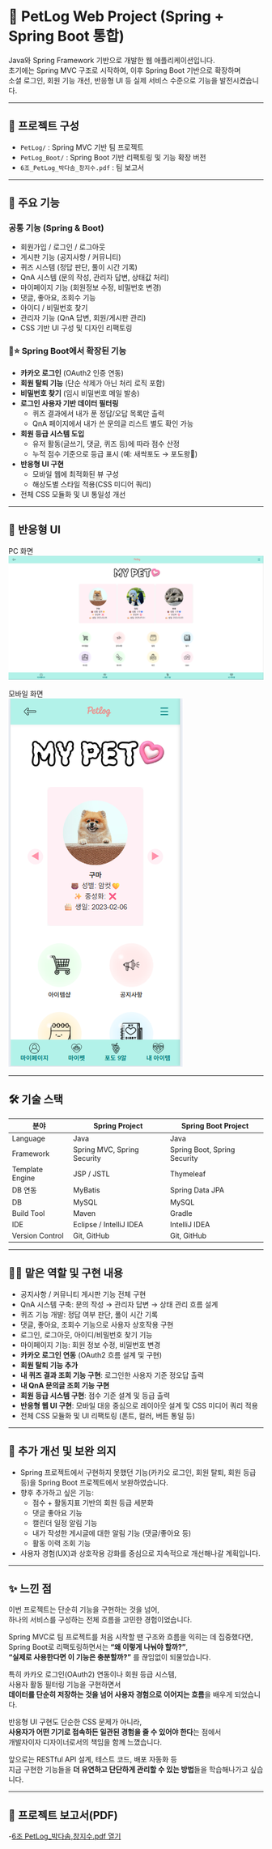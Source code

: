 # 🐶 PetLog Web Project (Spring + Spring Boot 통합)

Java와 Spring Framework 기반으로 개발한 웹 애플리케이션입니다.  
초기에는 Spring MVC 구조로 시작하여, 이후 Spring Boot 기반으로 확장하며  
소셜 로그인, 회원 기능 개선, 반응형 UI 등 실제 서비스 수준으로 기능을 발전시켰습니다.


---


## 📁 프로젝트 구성

- `PetLog/` : Spring MVC 기반 팀 프로젝트
- `PetLog_Boot/` : Spring Boot 기반 리팩토링 및 기능 확장 버전
- `6조_PetLog_박다솜_창지수.pdf` : 팀 보고서


---


## 📌 주요 기능

### 공통 기능 (Spring & Boot)
- 회원가입 / 로그인 / 로그아웃
- 게시판 기능 (공지사항 / 커뮤니티)
- 퀴즈 시스템 (정답 판단, 풀이 시간 기록)
- QnA 시스템 (문의 작성, 관리자 답변, 상태값 처리)
- 마이페이지 기능 (회원정보 수정, 비밀번호 변경)
- 댓글, 좋아요, 조회수 기능
- 아이디 / 비밀번호 찾기
- 관리자 기능 (QnA 답변, 회원/게시판 관리)
- CSS 기반 UI 구성 및 디자인 리팩토링


### 💫⭐ Spring Boot에서 확장된 기능
- **카카오 로그인** (OAuth2 인증 연동)
- **회원 탈퇴 기능** (단순 삭제가 아닌 처리 로직 포함)
- **비밀번호 찾기** (임시 비밀번호 메일 발송)
- **로그인 사용자 기반 데이터 필터링**
  - 퀴즈 결과에서 내가 푼 정답/오답 목록만 출력
  - QnA 페이지에서 내가 쓴 문의글 리스트 별도 확인 가능
- **회원 등급 시스템 도입**
  - 유저 활동(글쓰기, 댓글, 퀴즈 등)에 따라 점수 산정
  - 누적 점수 기준으로 등급 표시 (예: 새싹포도 → 포도왕👑)
- **반응형 UI 구현**
  - 모바일 웹에 최적화된 뷰 구성
  - 해상도별 스타일 적용(CSS 미디어 쿼리)
- 전체 CSS 모듈화 및 UI 통일성 개선


---


## 📱 반응형 UI
PC 화면  
![PC 화면](./assets/pc.png)

모바일 화면  
![모바일 화면](./assets/mobile.png)


---


## 🛠 기술 스택

| 분야              | Spring Project                     | Spring Boot Project              |
|-------------------|------------------------------------|----------------------------------|
| Language          | Java                               | Java                             |
| Framework         | Spring MVC, Spring Security        | Spring Boot, Spring Security     |
| Template Engine   | JSP / JSTL                         | Thymeleaf                        |
| DB 연동           | MyBatis                            | Spring Data JPA                  |
| DB                | MySQL                              | MySQL                            |
| Build Tool        | Maven                              | Gradle                           |
| IDE               | Eclipse / IntelliJ IDEA            | IntelliJ IDEA                    |
| Version Control   | Git, GitHub                        | Git, GitHub                      |


---


## 🙋‍♀️ 맡은 역할 및 구현 내용

- 공지사항 / 커뮤니티 게시판 기능 전체 구현
- QnA 시스템 구축: 문의 작성 → 관리자 답변 → 상태 관리 흐름 설계
- 퀴즈 기능 개발: 정답 여부 판단, 풀이 시간 기록
- 댓글, 좋아요, 조회수 기능으로 사용자 상호작용 구현
- 로그인, 로그아웃, 아이디/비밀번호 찾기 기능
- 마이페이지 기능: 회원 정보 수정, 비밀번호 변경
- **카카오 로그인 연동** (OAuth2 흐름 설계 및 구현)
- **회원 탈퇴 기능 추가**
- **내 퀴즈 결과 조회 기능 구현**: 로그인한 사용자 기준 정오답 출력
- **내 QnA 문의글 조회 기능 구현**
- **회원 등급 시스템 구현**: 점수 기준 설계 및 등급 출력
- **반응형 웹 UI 구현**: 모바일 대응 중심으로 레이아웃 설계 및 CSS 미디어 쿼리 적용
- 전체 CSS 모듈화 및 UI 리팩토링 (폰트, 컬러, 버튼 통일 등)


---


## 🎯 추가 개선 및 보완 의지

- Spring 프로젝트에서 구현하지 못했던 기능(카카오 로그인, 회원 탈퇴, 회원 등급 등)을 Spring Boot 프로젝트에서 보완하였습니다.
- 향후 추가하고 싶은 기능:
  - 점수 + 활동지표 기반의 회원 등급 세분화
  - 댓글 좋아요 기능
  - 캘린더 일정 알림 기능
  - 내가 작성한 게시글에 대한 알림 기능 (댓글/좋아요 등)
  - 활동 이력 조회 기능
- 사용자 경험(UX)과 상호작용 강화를 중심으로 지속적으로 개선해나갈 계획입니다.


---


## ✨ 느낀 점

이번 프로젝트는 단순히 기능을 구현하는 것을 넘어,  
하나의 서비스를 구성하는 전체 흐름을 고민한 경험이었습니다.  

Spring MVC로 팀 프로젝트를 처음 시작할 땐 구조와 흐름을 익히는 데 집중했다면,  
Spring Boot로 리팩토링하면서는 **“왜 이렇게 나눠야 할까?”**,  
**“실제로 사용한다면 이 기능은 충분할까?”** 를 끊임없이 되물었습니다.  

특히 카카오 로그인(OAuth2) 연동이나 회원 등급 시스템,  
사용자 활동 필터링 기능을 구현하면서  
**데이터를 단순히 저장하는 것을 넘어 사용자 경험으로 이어지는 흐름**을 배우게 되었습니다.  

반응형 UI 구현도 단순한 CSS 문제가 아니라,  
**사용자가 어떤 기기로 접속하든 일관된 경험을 줄 수 있어야 한다**는 점에서  
개발자이자 디자이너로서의 책임을 함께 느꼈습니다.

앞으로는 RESTful API 설계, 테스트 코드, 배포 자동화 등  
지금 구현한 기능들을 **더 유연하고 단단하게 관리할 수 있는 방법**들을 학습해나가고 싶습니다.


---

## 📄 프로젝트 보고서(PDF)

-[6조 PetLog_박다솜,창지수.pdf 열기](./6조%20PetLog_%EB%B0%95%EB%8B%A4%EC%86%9C,%EC%B0%BD%EC%A7%80%EC%88%98.pdf)
